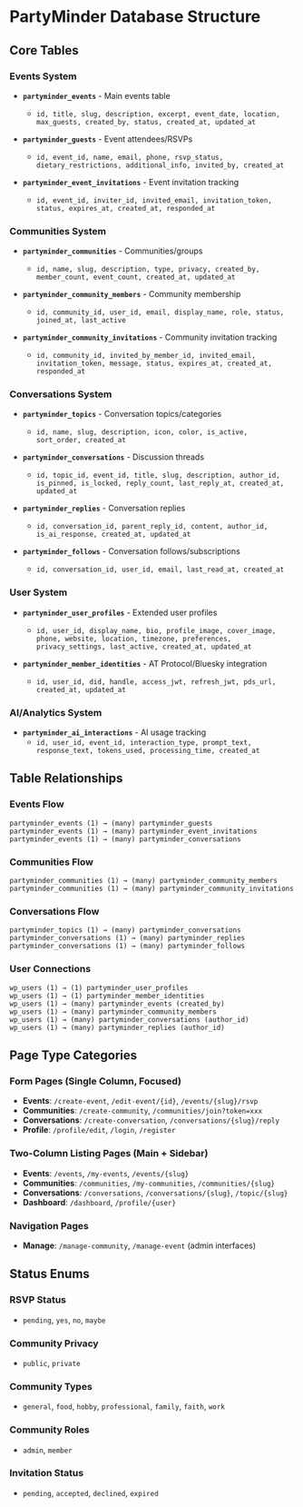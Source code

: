 # PartyMinder Database Structure

## Core Tables

### Events System
- **`partyminder_events`** - Main events table
  - `id, title, slug, description, excerpt, event_date, location, max_guests, created_by, status, created_at, updated_at`

- **`partyminder_guests`** - Event attendees/RSVPs  
  - `id, event_id, name, email, phone, rsvp_status, dietary_restrictions, additional_info, invited_by, created_at`

- **`partyminder_event_invitations`** - Event invitation tracking
  - `id, event_id, inviter_id, invited_email, invitation_token, status, expires_at, created_at, responded_at`

### Communities System  
- **`partyminder_communities`** - Communities/groups
  - `id, name, slug, description, type, privacy, created_by, member_count, event_count, created_at, updated_at`

- **`partyminder_community_members`** - Community membership
  - `id, community_id, user_id, email, display_name, role, status, joined_at, last_active`

- **`partyminder_community_invitations`** - Community invitation tracking
  - `id, community_id, invited_by_member_id, invited_email, invitation_token, message, status, expires_at, created_at, responded_at`

### Conversations System
- **`partyminder_topics`** - Conversation topics/categories
  - `id, name, slug, description, icon, color, is_active, sort_order, created_at`

- **`partyminder_conversations`** - Discussion threads
  - `id, topic_id, event_id, title, slug, description, author_id, is_pinned, is_locked, reply_count, last_reply_at, created_at, updated_at`

- **`partyminder_replies`** - Conversation replies
  - `id, conversation_id, parent_reply_id, content, author_id, is_ai_response, created_at, updated_at`

- **`partyminder_follows`** - Conversation follows/subscriptions
  - `id, conversation_id, user_id, email, last_read_at, created_at`

### User System
- **`partyminder_user_profiles`** - Extended user profiles
  - `id, user_id, display_name, bio, profile_image, cover_image, phone, website, location, timezone, preferences, privacy_settings, last_active, created_at, updated_at`

- **`partyminder_member_identities`** - AT Protocol/Bluesky integration
  - `id, user_id, did, handle, access_jwt, refresh_jwt, pds_url, created_at, updated_at`

### AI/Analytics System
- **`partyminder_ai_interactions`** - AI usage tracking
  - `id, user_id, event_id, interaction_type, prompt_text, response_text, tokens_used, processing_time, created_at`

## Table Relationships

### Events Flow
```
partyminder_events (1) → (many) partyminder_guests
partyminder_events (1) → (many) partyminder_event_invitations  
partyminder_events (1) → (many) partyminder_conversations
```

### Communities Flow  
```
partyminder_communities (1) → (many) partyminder_community_members
partyminder_communities (1) → (many) partyminder_community_invitations
```

### Conversations Flow
```
partyminder_topics (1) → (many) partyminder_conversations
partyminder_conversations (1) → (many) partyminder_replies
partyminder_conversations (1) → (many) partyminder_follows
```

### User Connections
```
wp_users (1) → (1) partyminder_user_profiles
wp_users (1) → (1) partyminder_member_identities
wp_users (1) → (many) partyminder_events (created_by)
wp_users (1) → (many) partyminder_community_members
wp_users (1) → (many) partyminder_conversations (author_id)
wp_users (1) → (many) partyminder_replies (author_id)
```

## Page Type Categories

### Form Pages (Single Column, Focused)
- **Events**: `/create-event`, `/edit-event/{id}`, `/events/{slug}/rsvp`
- **Communities**: `/create-community`, `/communities/join?token=xxx`  
- **Conversations**: `/create-conversation`, `/conversations/{slug}/reply`
- **Profile**: `/profile/edit`, `/login`, `/register`

### Two-Column Listing Pages (Main + Sidebar)
- **Events**: `/events`, `/my-events`, `/events/{slug}`
- **Communities**: `/communities`, `/my-communities`, `/communities/{slug}`  
- **Conversations**: `/conversations`, `/conversations/{slug}`, `/topic/{slug}`
- **Dashboard**: `/dashboard`, `/profile/{user}`

### Navigation Pages
- **Manage**: `/manage-community`, `/manage-event` (admin interfaces)

## Status Enums

### RSVP Status
- `pending`, `yes`, `no`, `maybe`

### Community Privacy  
- `public`, `private`

### Community Types
- `general`, `food`, `hobby`, `professional`, `family`, `faith`, `work`

### Community Roles
- `admin`, `member`

### Invitation Status
- `pending`, `accepted`, `declined`, `expired`